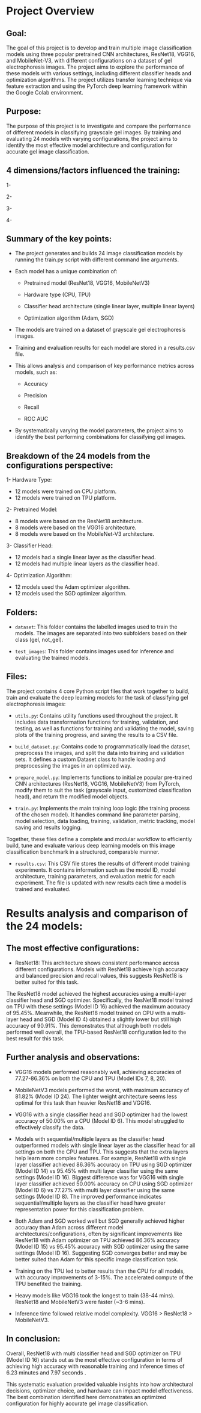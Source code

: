 # Project Overview

## Goal: 

The goal of this project is to develop and train multiple image classification models using three popular pretrained CNN architectures, ResNet18, VGG16, and MobileNet-V3, with different configurations on a dataset of gel electrophoresis images. The project aims to explore the performance of these models with various settings, including different classifier heads and optimization algorithms. The project utilizes transfer learning technique via feature extraction and using the PyTorch deep learning framework within the Google Colab environment.


## Purpose: 

The purpose of this project is to investigate and compare the performance of different models in classifying grayscale gel images. By training and evaluating 24 models with varying configurations, the project aims to identify the most effective model architecture and configuration for accurate gel image classification.

## 4 dimensions/factors influenced the training:

1-


2-


3-


4-



## Summary of the key points:

* The project generates and builds 24 image classification models by running the train.py script with different command line arguments.

* Each model has a unique combination of:

    * Pretrained model (ResNet18, VGG16, MobileNetV3)

	* Hardware type (CPU, TPU)

	* Classifier head architecture (single linear layer, multiple linear layers)

    * Optimization algorithm (Adam, SGD)

* The models are trained on a dataset of grayscale gel electrophoresis images.

* Training and evaluation results for each model are stored in a results.csv file.

* This allows analysis and comparison of key performance metrics across models, such as:

    * Accuracy

    * Precision

    * Recall

    * ROC AUC

* By systematically varying the model parameters, the project aims to identify the best performing combinations for classifying gel images.


## Breakdown of the 24 models from the configurations perspective: 

1- Hardware Type:

   * 12 models were trained on CPU platform.
   * 12 models were trained on TPU platform.

2- Pretrained Model:

   * 8 models were based on the ResNet18 architecture.
   * 8 models were based on the VGG16 architecture.
   * 8 models were based on the MobileNet-V3 architecture.

3- Classifier Head:

   * 12 models had a single linear layer as the classifier head.
   * 12 models had multiple linear layers as the classifier head.

4- Optimization Algorithm:

   * 12 models used the Adam optimizer algorithm.
   * 12 models used the SGD optimizer algorithm.


## Folders:

* `dataset`: This folder contains the labelled images used to train the models. The images are separated into two subfolders based on their class (gel, not_gel).

* `test_images`: This folder contains images used for inference and evaluating the trained models.


## Files:

The project contains 4 core Python script files that work together to build, train and evaluate the deep learning models for the task of classifying gel electrophoresis images:


* `utils.py`: Contains utility functions used throughout the project. It includes data transformation functions for training, validation, and testing, as well as functions for training and validating the model, saving plots of the training progress, and saving the results to a CSV file.


* `build_dataset.py`: Contains code to programmatically load the dataset, preprocess the images, and split the data into training and validation sets. It defines a custom Dataset class to handle loading and preprocessing the images in an optimized way.


* `prepare_model.py`: Implements functions to initialize popular pre-trained CNN architectures (ResNet18, VGG16, MobileNetV3) from PyTorch, modify them to suit the task (grayscale input, customized classification head), and return the modified model objects.


* `train.py`: Implements the main training loop logic (the training process of the chosen model). It handles command line parameter parsing, model selection, data loading, training, validation, metric tracking, model saving and results logging. 


Together, these files define a complete and modular workflow to efficiently build, tune and evaluate various deep learning models on this image classification benchmark in a structured, comparable manner. 


* `results.csv`: This CSV file stores the results of different model training experiments. It contains information such as the model ID, model architecture, training parameters, and evaluation metric for each experiment. The file is updated with new results each time a model is trained and evaluated.


# Results analysis and comparison of the 24 models:

## The most effective configurations:

* ResNet18: This architecture shows consistent performance across different configurations. Models with ResNet18 achieve high accuracy and balanced precision and recall values, this suggests ResNet18 is better suited for this task.

The ResNet18 model achieved the highest accuracies using a multi-layer classifier head and SGD optimizer. Specifically, the ResNet18 model trained on TPU with these settings (Model ID 16) achieved the maximum accuracy of 95.45%. Meanwhile, the ResNet18 model trained on CPU with a multi-layer head and SGD (Model ID 4) obtained a slightly lower but still high accuracy of 90.91%. This demonstrates that although both models performed well overall, the TPU-based ResNet18 configuration led to the best result for this task.

## Further analysis and observations:

* VGG16 models performed reasonably well, achieving accuracies of 77.27-86.36% on both the CPU and TPU (Model IDs 7, 8, 20).

* MobileNetV3 models performed the worst, with maximum accuracy of 81.82% (Model ID 24). 
The lighter weight architecture seems less optimal for this task than heavier ResNet18 and VGG16.

* VGG16 with a single classifier head and SGD optimizer had the lowest accuracy of 50.00% on a CPU (Model ID 6). This model struggled to effectively classify the data.

* Models with sequential/multiple layers as the classifier head outperformed models with single linear layer as the classifier head for all settings on both the CPU and TPU. This suggests that the extra layers help learn more complex features.
For example, ResNet18 with single layer classifier achieved 86.36% accuracy on TPU using SGD optimizer (Model ID 14) vs 95.45% with multi layer classifier using the same settings (Model ID 16). Biggest difference was for VGG16 with single layer classifier achieved 50.00% accuracy on CPU using SGD optimizer (Model ID 6) vs 77.27% with multi layer classifier using the same settings (Model ID 8). The improved performance indicates sequential/multiple layers as the classifier head have greater representation power for this classification problem. 

* Both Adam and SGD worked well but SGD generally achieved higher accuracy than Adam across different model architectures/configurations, often by significant improvements like ResNet18 with Adam optimizer on TPU achieved 86.36% accuracy (Model ID 15) vs 95.45% accuracy with SGD optimizer using the same settings (Model ID 16). Suggesting SGD converges better and may be better suited than Adam for this specific image classification task.

* Training on the TPU led to better results than the CPU for all models, with accuracy improvements of 3-15%. The accelerated compute of the TPU benefited the training.

* Heavy models like VGG16 took the longest to train (38-44 mins). ResNet18 and MobileNetV3 were faster (~3-6 mins).

* Inference time followed relative model complexity. VGG16 > ResNet18 > MobileNetV3. 


## In conclusion:

Overall, ResNet18 with multi classifier head and SGD optimizer on TPU (Model ID 16) stands out as the most effective configuration in terms of achieving high accuracy with reasonable training and inference times of 6.23 minutes and 7.97 seconds .

This systematic evaluation provided valuable insights into how architectural decisions, optimizer choice, and hardware can impact model effectiveness. The best combination identified here demonstrates an optimized configuration for highly accurate gel image classification.